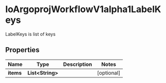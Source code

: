 

# IoArgoprojWorkflowV1alpha1LabelKeys

LabelKeys is list of keys

## Properties

Name | Type | Description | Notes
------------ | ------------- | ------------- | -------------
**items** | **List&lt;String&gt;** |  |  [optional]



